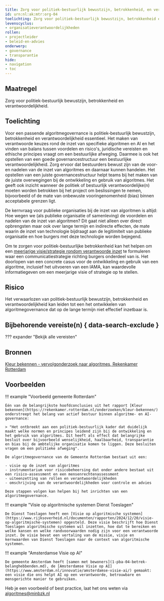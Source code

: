 ```yaml
---
title: Zorg voor politiek-bestuurlijk bewustzijn, betrokkenheid, en verantwoordelijkheid
id: urn:nl:ak:mtr:org-04
toelichting: Zorg voor politiek-bestuurlijk bewustzijn, betrokkenheid en verantwoordelijkheid. Zorg dat bestuurders bewust zijn van de voor- en nadelen van de inzet van algoritmes en daarnaar kunnen handelen.
levenscyclus:
- organisatieverantwoordelijkheden
rollen:
- projectleider
- beleid-en-advies
onderwerp: 
- governance
- transparantie
hide:
- navigation
- toc
---
```

<!-- tags -->

## Maatregel
Zorg voor politiek-bestuurlijk bewustzijn, betrokkenheid en verantwoordelijkheid. 

## Toelichting
Voor een passende algoritmegovernance is politiek-bestuurlijk bewustzijn, betrokkenheid en verantwoordelijkheid essentieel. 
Het maken van verantwoorde keuzes rond de inzet van specifieke algoritmen en AI en het vinden van balans tussen voordelen en risico's, juridische vereisten en ethische principes vraagt om een bestuurlijke afweging. Daarmee is ook het opstellen van een goede governancestructuur een bestuurlijke verantwoordelijkheid. 
Zorg ervoor dat bestuurders bewust zijn van de voor- en nadelen van de inzet van algoritmes en daarnaar kunnen handelen.
Het opstellen van een juiste governancestructuur helpt teams bij het maken van de juiste overwegingen bij de ontwikkeling en gebruik van algoritmes. Het geeft ook inzicht wanneer de politiek of bestuurlijk verantwoordelijke(n) moeten worden betrokken bij het project om beslissingen te nemen, bijvoorbeeld of de mate van onbewuste vooringenomenheid (bias) binnen acceptabele grenzen ligt. 

De kernvraag voor publieke organisaties bij de inzet van algoritmen is altijd: Hoe wegen we (als publieke organisatie of samenleving) de voordelen en nadelen van de inzet van algoritmen? 
Dit gaat niet alleen over direct opbrengsten maar ook over lange termijn en indirecte effecten, de mate waarin de inzet van technologie bijdraagt aan de legitimiteit van publieke organisatie en hoe burgers met deze technologie worden bejegend. 

Om te zorgen voor politiek-bestuurlijke betrokkenheid kan het helpen om een [meerjarige visie/strategie rondom verantwoorde inzet](0-org-02-beleid-opstellen-inzet-algoritmes.md) te formuleren waar een communicatiestrategie richting burgers onderdeel van is.
Het doorlopen van een concrete casus voor de ontwikkeling en gebruik van een algoritme, inclusief het uitvoeren van een IAMA, kan waardevolle informatiegeven om een meerjarige visie of strategie op te stellen. 


## Risico 
Het verwaarlozen van politiek-bestuurlijk bewustzijn, betrokkenheid en verantwoordelijkheid kan leiden tot een het ontwikkelen van algoritmegovernance dat op de lange termijn niet effectief inzetbaar is. 

## Bijbehorende vereiste(n) { data-search-exclude }
<!-- Hier volgt een lijst met vereisten op basis van de in de metadata ingevulde vereiste -->

<!-- Let op! onderstaande regel met 'list_vereisten_on_maatregelen_page' niet weghalen! Deze maakt automatisch een lijst van bijbehorende verseisten op basis van de metadata  -->
??? expander "Bekijk alle vereisten"
    <!-- list_vereisten_on_maatregelen_page -->

## Bronnen
[Kleur bekennen - vervolgonderzoek naar algoritmes, Rekenkamer Rotterdam](https://rekenkamer.rotterdam.nl/onderzoeken/kleur-bekennen/)

## Voorbeelden
!!! example "Voorbeeld gemeente Rotterdam"

    Één van de belangrijkste hoofdconclusies uit het rapport [Kleur bekennen](https://rekenkamer.rotterdam.nl/onderzoeken/kleur-bekennen/) onderstreept het belang van actief bestuur binnen algoritme- en AI-governance: 
    
    > "Het ontbreekt aan een politiek-bestuurlijk kader dat duidelijk maakt welke normen en principes leidend zijn bij de ontwikkeling en het gebruik van algoritmes. Dit heeft als effect dat belangrijke besluit over bijvoorbeeld wenselijkheid, haalbaarheid, transparantie en bias bij de ambtelijke organisatie komen te liggen. Deze besluiten vragen om een politieke afweging".

    De algoritmegovernance van de Gemeente Rotterdam bestaat uit een: 
    
    - visie op de inzet van algoritmes
    - instrumentarium voor risicobeheersing dat onder andere bestaat uit een risico-assessment en een mensenrechtenassessment
    - uiteenzetting van rollen en verantwoordelijkheden
    - omschrijving van de verantwoordelijkheden voor controle en advies

    Deze stappen volgen kan helpen bij het inrichten van een algoritmegovernance.

!!! example "Visie op algoritmische systemen Dienst Toeslagen"

    De Dienst Toeslagen heeft een [Visie op algoritmische systemen](https://www.rijksoverheid.nl/documenten/rapporten/2024/12/20/visie-op-algoritmische-systemen) opgesteld. Deze visie beschrijft hoe Dienst Toeslagen algoritmische systemen wil inzetten, hoe dat te bereiken en welke kansen en welke randvoorwaarden nodig zijn voor een verantwoorde inzet. De visie bevat een vertaling van de missie, visie en kernwaarden van Dienst Toeslagen naar de context van algoritmische systemen. 

!!! example "Amsterdamse Visie op AI"

    De gemeente Amsterdam heeft [samen met bewoners](1-pba-04-betrek-belanghebbenden.md), de [Amsterdamse Visie op AI](https://www.amsterdam.nl/innovatie/amsterdamse-visie-ai/) gemaakt: een visie die ons helpt AI op een verantwoorde, betrouwbare en mensgerichte manier te gebruiken.

Heb je een voorbeeld of best practice, laat het ons weten via algoritmes@minbzk.nl
